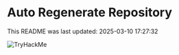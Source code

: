 # Auto Regenerate Repository

This README was last updated: 2025-03-10 17:27:32

 ![TryHackMe](https://tryhackme.com/badge/533634)